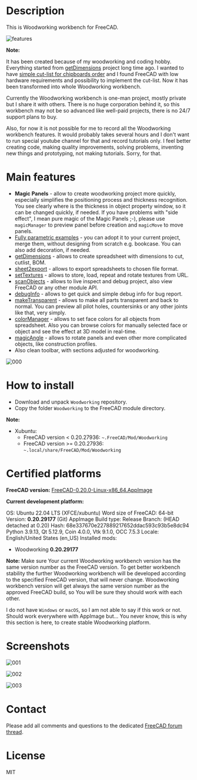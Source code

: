 # Description

This is Woodworking workbench for FreeCAD. 

![features](https://raw.githubusercontent.com/dprojects/Woodworking/master/Screenshots/features.gif)

**Note:**

It has been created because of my woodworking and coding hobby. Everything started from [getDimensions](https://github.com/dprojects/getDimensions/commits/master) project long time ago. I wanted to have [simple cut-list for chipboards order](https://github.com/dprojects/getDimensions/commit/a6f0a2221e90f717be95bd0dc1cc9f1ede95a329) and I found FreeCAD with low hardware requirements and possibility to implement the cut-list. Now it has been transformed into whole Woodworking workbench.

Currently the Woodworking workbench is one-man project, mostly private but I share it with others. There is no huge corporation behind it, so this workbench may not be so advanced like well-paid projects, there is no 24/7 support plans to buy. 

Also, for now it is not possible for me to record all the Woodworking workbench features. It would probably takes several hours and I don't want to run special youtube channel for that and record tutorials only. I feel better creating code, making quality improvements, solving problems, inventing new things and prototyping, not making tutorials. 
Sorry, for that.

# Main features

* **Magic Panels** - allow to create woodworking project more quickly, especially simplifies the positioning process and thickness recognition. You see clearly where is the thickness in object property window, so it can be changed quickly, if needed. If you have problems with "side effect", I mean pure magic of the Magic Panels ;-), please use `magicManager` to preview panel before creation and `magicMove` to move panels.
* [Fully parametric examples](https://github.com/dprojects/Woodworking/tree/master/Examples) - you can adopt it to your current project, merge them, without designing from scratch e.g. bookcase. You can also add decoration, if needed.
* [getDimensions](https://github.com/dprojects/getDimensions) - allows to create spreadsheet with dimensions to cut, cutlist, BOM.
* [sheet2export](https://github.com/dprojects/sheet2export) - allows to export spreadsheets to chosen file format.
* [setTextures](https://github.com/dprojects/setTextures) - allows to store, load, repeat and rotate textures from URL.
* [scanObjects](https://github.com/dprojects/scanObjects) - allows to live inspect and debug project, also view FreeCAD or any other module API.
* [debugInfo](https://github.com/dprojects/Woodworking/blob/master/Tools/debugInfo.py) - allows to get quick and simple debug info for bug report.
* [makeTransparent](https://github.com/dprojects/Woodworking/blob/master/Tools/makeTransparent.py) - allows to make all parts transparent and back to normal. You can preview all pilot holes, countersinks or any other joints like that, very simply.
* [colorManager](https://github.com/dprojects/Woodworking/blob/master/Tools/colorManager.py) - allows to set face colors for all objects from spreadsheet. Also you can browse colors for manually selected face or object and see the effect at 3D model in real-time.
* [magicAngle](https://github.com/dprojects/Woodworking/blob/master/Tools/magicAngle.py) - allows to rotate panels and even other more complicated objects, like construction profiles.
* Also clean toolbar, with sections adjusted for woodworking.

![000](https://raw.githubusercontent.com/dprojects/Woodworking/master/Screenshots/000.png)

# How to install

* Download and unpack `Woodworking` repository.
* Copy the folder `Woodworking` to the FreeCAD module directory.

**Note:** 

* Xubuntu:
	* FreeCAD version < 0.20.27936: `~.FreeCAD/Mod/Woodworking`
	* FreeCAD version >= 0.20.27936: `~.local/share/FreeCAD/Mod/Woodworking`

# Certified platforms

**FreeCAD version:** [FreeCAD-0.20.0-Linux-x86_64.AppImage](https://github.com/FreeCAD/FreeCAD/releases/download/0.20/FreeCAD-0.20.0-Linux-x86_64.AppImage)

**Current development platform:**

OS: Ubuntu 22.04 LTS (XFCE/xubuntu)
Word size of FreeCAD: 64-bit
Version: **0.20.29177** (Git) AppImage
Build type: Release
Branch: (HEAD detached at 0.20)
Hash: 68e337670e227889217652ddac593c93b5e8dc94
Python 3.9.13, Qt 5.12.9, Coin 4.0.0, Vtk 9.1.0, OCC 7.5.3
Locale: English/United States (en_US)
Installed mods: 
* Woodworking **0.20.29177**

**Note:** Make sure Your current Woodworking workbench version has the same version number as the FreeCAD version. To get better workbench stability the further Woodworking workbench will be developed according to the specified FreeCAD version, that will never change. Woodworking workbench version will get always the same version number as the approved FreeCAD build, so You will be sure they should work with each other.

I do not have `Windows` or `macOS`, so I am not able to say if this work or not. Should work everywhere with AppImage but... You never know, this is why this section is here, to create stable Woodworking platform.

# Screenshots

![001](https://raw.githubusercontent.com/dprojects/Woodworking/master/Screenshots/001.png)

![002](https://raw.githubusercontent.com/dprojects/Woodworking/master/Screenshots/002.png)

![003](https://raw.githubusercontent.com/dprojects/Woodworking/master/Screenshots/003.png)

# Contact

Please add all comments and questions to the dedicated [FreeCAD forum thread](https://forum.freecadweb.org/viewtopic.php?f=3&t=8247).

# License

MIT
